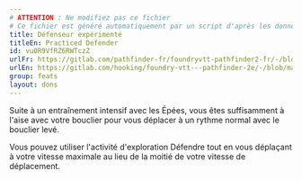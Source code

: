 ```yaml
---
# ATTENTION : Ne modifiez pas ce fichier
# Ce fichier est généré automatiquement par un script d'après les données du module Foundry VTT officiel et de sa traduction
title: Défenseur expérimenté
titleEn: Practiced Defender
id: vu0R9VfRZ6RWTczZ
urlFr: https://gitlab.com/pathfinder-fr/foundryvtt-pathfinder2-fr/-/blob/master/data/feats/vu0R9VfRZ6RWTczZ.htm
urlEn: https://gitlab.com/hooking/foundry-vtt---pathfinder-2e/-/blob/master/packs/data/feats.db/practiced-defender.json
group: feats
layout: dons
---
```

Suite à un entraînement intensif avec les Épées, vous êtes suffisamment à l'aise avec votre bouclier pour vous déplacer à un rythme normal avec le bouclier levé.

Vous pouvez utiliser l'activité d'exploration Défendre tout en vous déplaçant à votre vitesse maximale au lieu de la moitié de votre vitesse de déplacement.


